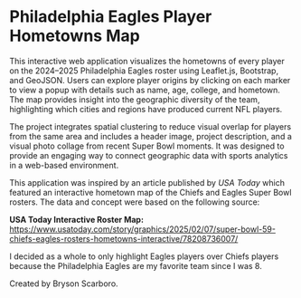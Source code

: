 # Philadelphia Eagles Player Hometowns Map

This interactive web application visualizes the hometowns of every player on the 2024–2025 Philadelphia Eagles roster using Leaflet.js, Bootstrap, and GeoJSON. Users can explore player origins by clicking on each marker to view a popup with details such as name, age, college, and hometown. The map provides insight into the geographic diversity of the team, highlighting which cities and regions have produced current NFL players.

The project integrates spatial clustering to reduce visual overlap for players from the same area and includes a header image, project description, and a visual photo collage from recent Super Bowl moments. It was designed to provide an engaging way to connect geographic data with sports analytics in a web-based environment.

This application was inspired by an article published by *USA Today* which featured an interactive hometown map of the Chiefs and Eagles Super Bowl rosters. The data and concept were based on the following source:

**USA Today Interactive Roster Map:**  
https://www.usatoday.com/story/graphics/2025/02/07/super-bowl-59-chiefs-eagles-rosters-hometowns-interactive/78208736007/

I decided as a whole to only highlight Eagles players over Chiefs players because the Philadelphia Eagles are my favorite team since I was 8.

Created by Bryson Scarboro.